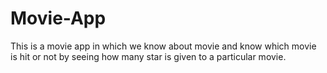 # Movie-App
This is a movie app in which we know about movie  and know which movie is hit or not by seeing how many star is given to a particular movie.
